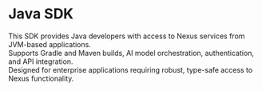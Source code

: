 # Java SDK

This SDK provides Java developers with access to Nexus services from JVM-based applications.  
Supports Gradle and Maven builds, AI model orchestration, authentication, and API integration.  
Designed for enterprise applications requiring robust, type-safe access to Nexus functionality.
